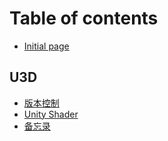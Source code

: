 # Table of contents

* [Initial page](README.md)

## U3D

* [版本控制](u3d/ban-ben-kong-zhi.md)
* [Unity Shader](u3d/unity-shader.md)
* [备忘录](u3d/bei-wang-lu.md)

